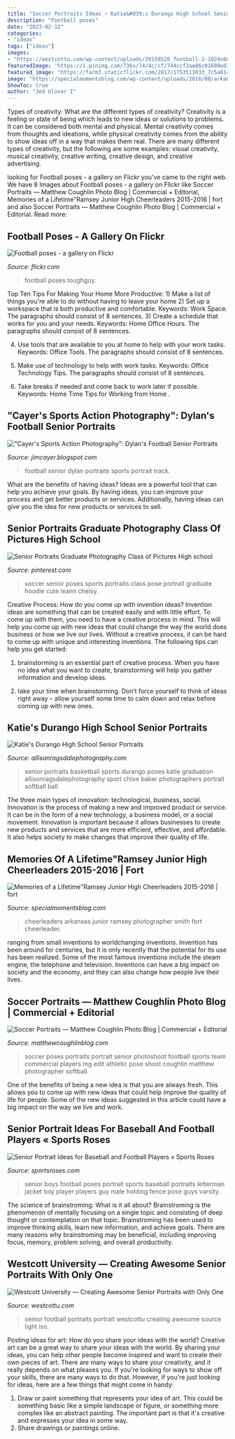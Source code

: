 ```yaml
---
title: "Soccer Portraits Ideas ~ Katie&#039;s Durango High School Senior Portraits"
description: "Football poses"
date: "2023-02-12"
categories:
- "ideas"
tags: ["ideas"]
images:
- "https://westcottu.com/wp-content/uploads/20150528_football-3-1024x681.jpg"
featuredImage: "https://i.pinimg.com/736x/74/4c/cf/744ccf2ae86c01608ed1195e3238b172--soccer-senior-pictures-soccer-poses.jpg"
featured_image: "https://farm3.staticflickr.com/2017/1753511033_7c5a8148eb_z.jpg"
image: "https://specialmomentsblog.com/wp-content/uploads/2016/08/arkansas-wedding-photographer-arkansas-wedding-photography-fort-smith-arkansas-photographer-southern-wedding-pictures_1351.jpg"
ShowToc: true
author: "Jed Glover I"
---
```



Types of creativity: What are the different types of creativity?
Creativity is a feeling or state of being which leads to new ideas or solutions to problems. It can be considered both mental and physical. Mental creativity comes from thoughts and ideations, while physical creativity comes from the ability to show ideas off in a way that makes them real. There are many different types of creativity, but the following are some examples: visual creativity, musical creativity, creative writing, creative design, and creative advertising.

	

		
looking for Football poses - a gallery on Flickr you've came to the right web. We have 8 Images about Football poses - a gallery on Flickr like Soccer Portraits — Matthew Coughlin Photo Blog | Commercial + Editorial, Memories of a Lifetime&quot;Ramsey Junior High Cheerleaders 2015-2016 | fort and also Soccer Portraits — Matthew Coughlin Photo Blog | Commercial + Editorial. Read more:
		
    
## Football Poses - A Gallery On Flickr

<img loading=lazy src="https://farm3.staticflickr.com/2017/1753511033_7c5a8148eb_z.jpg" onerror="this.onerror=null;this.src='https://tse2.mm.bing.net/th?id=OIP.jyHJyam-rG7R-kdAMn1c8wAAAA&amp;pid=15.1';" alt="Football poses - a gallery on Flickr">

_Source: flickr.com_

>football poses toughguy. 

	

Top Ten Tips For Making Your Home More Productive: 1) Make a list of things you're able to do without having to leave your home
2) Set up a workspace that is both productive and comfortable. Keywords: Work Space. The paragraphs should consist of 8 sentences.
3) Create a schedule that works for you and your needs. Keywords: Home Office Hours. The paragraphs should consist of 8 sentences.

4) Use tools that are available to you at home to help with your work tasks. Keywords: Office Tools. The paragraphs should consist of 8 sentences.

5) Make use of technology to help with work tasks. Keywords: Office Technology Tips. The paragraphs should consist of 8 sentences.

6) Take breaks if needed and come back to work later if possible. Keywords: Home Time Tips for Working from Home .

    
## &quot;Cayer&#039;s Sports Action Photography&quot;: Dylan&#039;s Football Senior Portraits

<img loading=lazy src="http://4.bp.blogspot.com/_V_EiS76ydhk/S8yLUhELSBI/AAAAAAAAHgU/sKJIpkcJPNQ/s1600/Dylan+Senior+Portrait+Football+-9.jpg" onerror="this.onerror=null;this.src='https://tse4.mm.bing.net/th?id=OIP.0MMI2bDs8zgTkTbh4rLYXQAAAA&amp;pid=15.1';" alt="&quot;Cayer&#039;s Sports Action Photography&quot;: Dylan&#039;s Football Senior Portraits">

_Source: jimcayer.blogspot.com_

>football senior dylan portraits sports portrait track. 

	

What are the benefits of having ideas?
Ideas are a powerful tool that can help you achieve your goals. By having ideas, you can improve your process and get better products or services. Additionally, having ideas can give you the idea for new products or services to sell.

    
## Senior Portraits Graduate Photography Class Of Pictures High School

<img loading=lazy src="https://i.pinimg.com/736x/74/4c/cf/744ccf2ae86c01608ed1195e3238b172--soccer-senior-pictures-soccer-poses.jpg" onerror="this.onerror=null;this.src='https://tse3.mm.bing.net/th?id=OIP.M86TAAGP5YAvLzvOljjTwQHaLG&amp;pid=15.1';" alt="Senior Portraits Graduate Photography Class of Pictures High school">

_Source: pinterest.com_

>soccer senior poses sports portraits class pose portrait graduate hoodie cute leann chelsy. 

	

Creative Process: How do you come up with invention ideas?
Invention ideas are something that can be created easily and with little effort. To come up with them, you need to have a creative process in mind. This will help you come up with new ideas that could change the way the world does business or how we live our lives. Without a creative process, it can be hard to come up with unique and interesting inventions. The following tips can help you get started:
1. brainstorming is an essential part of creative process. When you have no idea what you want to create, brainstorming will help you gather information and develop ideas.

2. take your time when brainstorming. Don’t force yourself to think of ideas right away – allow yourself some time to calm down and relax before coming up with new ones.


    
## Katie&#039;s Durango High School Senior Portraits

<img loading=lazy src="http://allisonragsdalephotography.com/wp-content/uploads/2014/12/DSC5193-681x1024.jpg" onerror="this.onerror=null;this.src='https://tse3.mm.bing.net/th?id=OIP.JJkNIwWcAxxwtCWaVlz0CwHaLI&amp;pid=15.1';" alt="Katie&#039;s Durango High School Senior Portraits">

_Source: allisonragsdalephotography.com_

>senior portraits basketball sports durango poses katie graduation allisonragsdalephotography sport chloe baker photographers portrait softball ball. 

	

The three main types of innovation: technological, business, social.
Innovation is the process of making a new and improved product or service. It can be in the form of a new technology, a business model, or a social movement. Innovation is important because it allows businesses to create new products and services that are more efficient, effective, and affordable. It also helps society to make changes that improve their quality of life.

    
## Memories Of A Lifetime&quot;Ramsey Junior High Cheerleaders 2015-2016 | Fort

<img loading=lazy src="https://specialmomentsblog.com/wp-content/uploads/2016/08/arkansas-wedding-photographer-arkansas-wedding-photography-fort-smith-arkansas-photographer-southern-wedding-pictures_1351.jpg" onerror="this.onerror=null;this.src='https://tse2.mm.bing.net/th?id=OIP.1ajopqS7bdENr6bSqPPF-QHaLG&amp;pid=15.1';" alt="Memories of a Lifetime&quot;Ramsey Junior High Cheerleaders 2015-2016 | fort">

_Source: specialmomentsblog.com_

>cheerleaders arkansas junior ramsey photographer smith fort cheerleader. 

	

ranging from small inventions to worldchanging inventions.
Invention has been around for centuries, but it is only recently that the potential for its use has been realized. Some of the most famous inventions include the steam engine, the telephone and television. Inventions can have a big impact on society and the economy, and they can also change how people live their lives.

    
## Soccer Portraits — Matthew Coughlin Photo Blog | Commercial + Editorial

<img loading=lazy src="http://static.squarespace.com/static/52eac2e7e4b020c53303c3a5/52eace24e4b056782d434324/52eace9de4b056782d434655/1338827968000/EDIT__MG_9718.jpg?format=original" onerror="this.onerror=null;this.src='https://tse3.mm.bing.net/th?id=OIP.aWSvi-jjd8khAUiJT3XrYgHaLH&amp;pid=15.1';" alt="Soccer Portraits — Matthew Coughlin Photo Blog | Commercial + Editorial">

_Source: matthewcoughlinblog.com_

>soccer poses portraits portrait senior photoshoot football sports team commercial players mg edit athletic pose shoot coughlin matthew photographer softball. 

	

One of the benefits of being a new idea is that you are always fresh. This allows you to come up with new ideas that could help improve the quality of life for people. Some of the new ideas suggested in this article could have a big impact on the way we live and work.

    
## Senior Portrait Ideas For Baseball And Football Players « Sports Roses

<img loading=lazy src="http://media-cache-ak1.pinimg.com/550x/c8/e7/f7/c8e7f7d8ed073f65046ea3025a88c99b.jpg" onerror="this.onerror=null;this.src='https://tse4.mm.bing.net/th?id=OIP.XtVenHbAcmhYDWUSYB1EkwHaF6&amp;pid=15.1';" alt="Senior Portrait Ideas for Baseball and Football Players « Sports Roses">

_Source: sportsroses.com_

>senior boys football poses portrait sports baseball portraits letterman jacket boy player players guy male holding fence pose guys varsity. 

	

The science of brainstroming: What is it all about?
Brainstroming is the phenomenon of mentally focusing on a single topic and consisting of deep thought or contemplation on that topic. Brainstroming has been used to improve thinking skills, learn new information, and achieve goals. There are many reasons why brainstroming may be beneficial, including improving focus, memory, problem solving, and overall productivity.

    
## Westcott University — Creating Awesome Senior Portraits With Only One

<img loading=lazy src="https://westcottu.com/wp-content/uploads/20150528_football-3-1024x681.jpg" onerror="this.onerror=null;this.src='https://tse4.mm.bing.net/th?id=OIP.69-2vywF1cTzx67MyQ93WAHaE7&amp;pid=15.1';" alt="Westcott University — Creating Awesome Senior Portraits with Only One">

_Source: westcottu.com_

>senior football portraits portrait westcottu creating awesome source light iso. 

	

Posting ideas for art: How do you share your ideas with the world?
Creative art can be a great way to share your ideas with the world. By sharing your ideas, you can help other people become inspired and want to create their own pieces of art. There are many ways to share your creativity, and it really depends on what pleases you. If you're looking for ways to show off your skills, there are many ways to do that. However, if you're just looking for ideas, here are a few things that might come in handy: 
1) Draw or paint something that represents your idea of art. This could be something basic like a simple landscape or figure, or something more complex like an abstract painting. The important part is that it's creative and expresses your idea in some way. 
2) Share drawings or paintings online.

